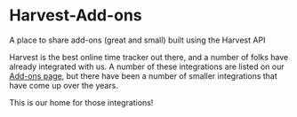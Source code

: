Harvest-Add-ons
===============

A place to share add-ons (great and small) built using the Harvest API

Harvest is the best online time tracker out there, and a number of folks have already integrated with us. A number of these integrations are listed on our [Add-ons page](http://www.getharvest.com/add-ons/), but there have been a number of smaller integrations that have come up over the years.

This is our home for those integrations!